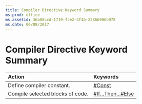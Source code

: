 ```yaml
---
title: Compiler Directive Keyword Summary
ms.prod: office
ms.assetid: 36a08ccd-1719-fce2-4f4b-2286b906b978
ms.date: 06/08/2017
---
```



# Compiler Directive Keyword Summary


|**Action**|**Keywords**|
|:-----|:-----|
|Define compiler constant.|[#Const](const-directive.md)|
|Compile selected blocks of code.|[#If...Then...#Else](ifthenelse-directive.md)|


